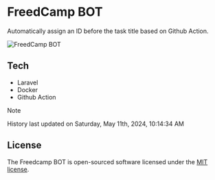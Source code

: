 # FreedCamp BOT

Automatically assign an ID before the task title based on Github Action.

![FreedCamp BOT](https://repository-images.githubusercontent.com/737932867/7d34798b-2680-471c-b089-a78a718d3d6a)

## Tech

- Laravel
- Docker
- Github Action

> [!NOTE]  
> History last updated on Saturday, May 11th, 2024, 10:14:34 AM

## License

The Freedcamp BOT is open-sourced software licensed under the [MIT license](https://opensource.org/licenses/MIT).
